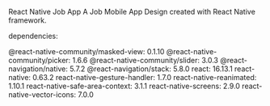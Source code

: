 React Native Job App
A Job Mobile App Design created with React Native framework.

dependencies:

@react-native-community/masked-view: 0.1.10
@react-native-community/picker: 1.6.6
@react-native-community/slider: 3.0.3
@react-navigation/native: 5.7.2
@react-navigation/stack: 5.8.0
react: 16.13.1
react-native: 0.63.2
react-native-gesture-handler: 1.7.0
react-native-reanimated: 1.10.1
react-native-safe-area-context: 3.1.1
react-native-screens: 2.9.0
react-native-vector-icons: 7.0.0

